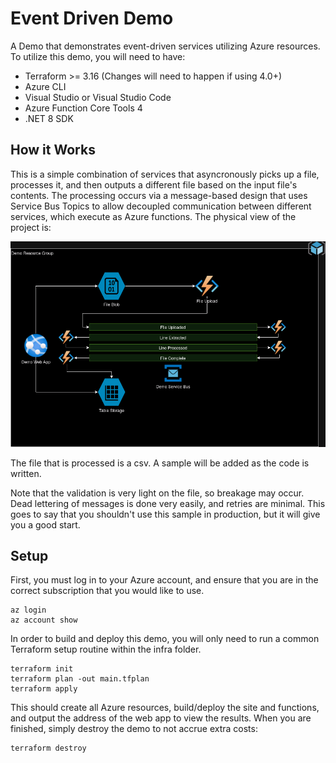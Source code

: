 # Event Driven Demo
A Demo that demonstrates event-driven services utilizing Azure resources. To utilize this demo, you will need to have:
- Terraform >= 3.16 (Changes will need to happen if using 4.0+)
- Azure CLI
- Visual Studio or Visual Studio Code
- Azure Function Core Tools 4
- .NET 8 SDK

## How it Works
This is a simple combination of services that asyncronously picks up a file, processes it, and then outputs a different file based on the input file's contents. The processing occurs via a message-based design that uses Service Bus Topics to allow decoupled communication between different services, which execute as Azure functions. The physical view of the project is:

![Demo Concept](docs/eventdemo.png)

The file that is processed is a csv. A sample will be added as the code is written.

Note that the validation is very light on the file, so breakage may occur. Dead lettering of messages is done very easily, and retries are minimal. This goes to say that you shouldn't use this sample in production, but it will give you a good start.

## Setup
First, you must log in to your Azure account, and ensure that you are in the correct subscription that you would like to use.
```
az login
az account show
```

In order to build and deploy this demo, you will only need to run a common Terraform setup routine within the infra folder.

```
terraform init
terraform plan -out main.tfplan
terraform apply
```

This should create all Azure resources, build/deploy the site and functions, and output the address of the web app to view the results. When you are finished, simply destroy the demo to not accrue extra costs:

```
terraform destroy
```
